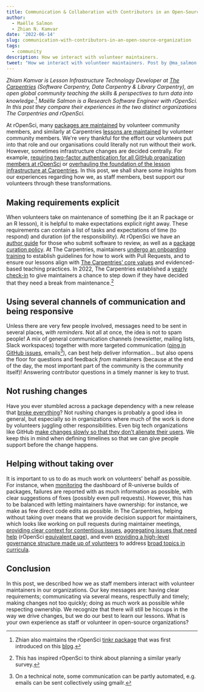 ```yaml
---
title: Communication & Collaboration with Contributors in an Open-Source Organization
author:
  - Maëlle Salmon
  - Zhian N. Kamvar
date: '2022-06-14'
slug: communication-with-contributors-in-an-open-source-organization
tags:
  - community
description: How we interact with volunteer maintainers. 
tweet: "How we interact with volunteer maintainers. Post by @ma_salmon (@rOpenSci) and @ZKamvar (@thecarpentries)"
---
```


_Zhiam Kamvar is Lesson Infrastructure Technology Developer at [The Carpentries](https://carpentries.org/) (Software Carpentry, Data Carpentry & Library Carpentry), an open global community teaching the skills & perspectives to turn data into knowledge.[^tinkr]_
_Maëlle Salmon is a Research Software Engineer with rOpenSci._
_In this post they compare their experiences in the two distinct organizations The Carpentries and rOpenSci._

[^tinkr]: Zhian also maintains the rOpenSci [tinkr package](https://docs.ropensci.org/tinkr/) that was first introduced on this [blog](/blog/2018/10/01/tinkr/).

At rOpenSci, many [packages are maintained](/commcalls/2020-03-18/) by volunteer community members, and similarly at Carpentries [lessons are maintained](https://carpentries.org/maintainers/) by volunteer community members.
We're very thankful for the effort our volunteers put into that role and our organisations could literally not run without their work.
However, sometimes infrastructure changes are decided centrally. For example, [requiring two-factor authentication for all GitHub organization members at rOpenSci](/blog/2022/05/17/requiring-2fa-for-the-ropensci-github-organization/) or [overhauling the foundation of the lesson infrastructure at Carpentries](https://carpentries.org/blog/2022/05/workbench-beta/).
In this post, we shall share some insights from our experiences regarding how we, as staff members, best support our volunteers through these transformations.

## Making requirements explicit

When volunteers take on maintenance of something (be it an R package or an R lesson), it is helpful to make expectations explicit right away. 
These requirements can contain a list of tasks and expectations of time (to respond) and duration (of the responsibility).
At rOpenSci we have an [author guide](https://devguide.ropensci.org/authors-guide.html) for those who submit software to review, as well as a [package curation policy](https://devguide.ropensci.org/curationpolicy.html).
At The Carpentries, maintainers [undergo an onboarding training](https://carpentries.org/blog/2022/05/maintainer-application/) to establish guidelines for how to work with Pull Requests, and to ensure our lessons align with [The Carpentries’ core values](https://carpentries.org/values) and evidenced-based teaching practices. 
In 2022, The Carpentries established a [yearly check-in](https://github.com/carpentries/maintainer-RFCs/issues/19) to give maintainers a chance to step down if they have decided that they need a break from maintenance.[^ro]

[^ro]: This has inspired rOpenSci to think about planning a similar yearly survey.

## Using several channels of communication and being responsive

Unless there are very few people involved, messages need to be sent in several places, _with reminders_.
Not all at once, the idea is not to spam people! 
A mix of general communication channels (newsletter, mailing lists, Slack workspaces) together with more targeted communication ([ping in GitHub issues](https://github.com/datacarpentry/r-socialsci/issues/274#issuecomment-1126176378), emails[^gmailr]), can best help deliver information... but also opens the floor for questions and feedback _from_ maintainers (because at the end of the day, the most important part of the community is the community itself)!
Answering contributor questions in a timely manner is key to trust.

[^gmailr]: On a technical note, some communication can be partly automated, e.g. emails can be sent collectively using gmailr.

## Not rushing changes

Have you ever stumbled across a package dependency with a new release that [broke everything](https://github.com/dwinter/mmod/issues/2)?
Not rushing changes is probably a good idea in general, but especially so in organizations where much of the work is done by volunteers juggling other responsibilities. 
Even big tech organizations like GitHub [make changes slowly so that they don’t alienate their users](https://github.blog/2022-05-04-software-security-starts-with-the-developer-securing-developer-accounts-with-2fa/). 
We keep this in mind when defining timelines so that we can give people support before the change happens.

## Helping without taking over

It is important to us to do as much work on volunteers' behalf as possible.
For instance, when [monitoring](/blog/2022/01/31/package-build-failures/) the dashboard of R-universe builds of packages, failures are reported with as much information as possible, with clear suggestions of fixes (possibly even pull requests).
However, this has to be balanced with letting maintainers have ownership: for instance, we make as few direct code edits as possible.
In The Carpentries, helping without taking over means that we provide decision support for maintainers, which looks like working on pull requests during maintainer meetings, [providing clear context for contentious issues](https://github.com/swcarpentry/git-novice/issues/778#issuecomment-879242651), [aggregating issues that need help](https://carpentries.org/help-wanted-issues/) (rOpenSci [equivalent page](/help-wanted/)), and even [providing a high-level governance structure made up of volunteers](https://carpentries.org/blog/2021/09/curriculum-advisory-committee-application/) to address [broad topics in curricula](https://github.com/datacarpentry/r-raster-vector-geospatial/issues/363#issuecomment-1129233099). 

## Conclusion

In this post, we described how we as staff members interact with volunteer maintainers in our organizations.
Our key messages are: having clear requirements; communicating via several means, respectfully and timely; making changes not too quickly; doing as much work as possible while respecting ownership.
We recognize that there will still be hiccups in the way we drive changes, but we do our best to learn our lessons.
What is your own experience as staff or volunteer in open-source organizations?

